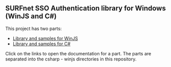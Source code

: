 SURFnet SSO Authentication library for Windows (WinJS and C#)
------------------------------------------------------

This project has two parts:
* [Library and samples for WinJS](winjs/README.md)
* [Library and samples for C#](csharp/README.md)

Click on the links to open the documentation for a part.
The parts are separated into the csharp - winjs directories in this repository.
